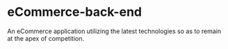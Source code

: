 # eCommerce-back-end
An eCommerce application utilizing the latest technologies so as to remain at the apex of competition.
